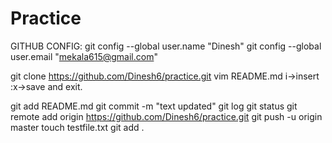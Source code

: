 # Practice
GITHUB CONFIG:
git config --global user.name "Dinesh"
git config --global user.email "mekala615@gmail.com"
  
git clone https://github.com/Dinesh6/practice.git
vim README.md
i->insert
:x->save and exit.

git add README.md
git commit -m "text updated"
git log
git status
git remote add origin https://github.com/Dinesh6/practice.git
git push -u origin master
touch testfile.txt
git add .
